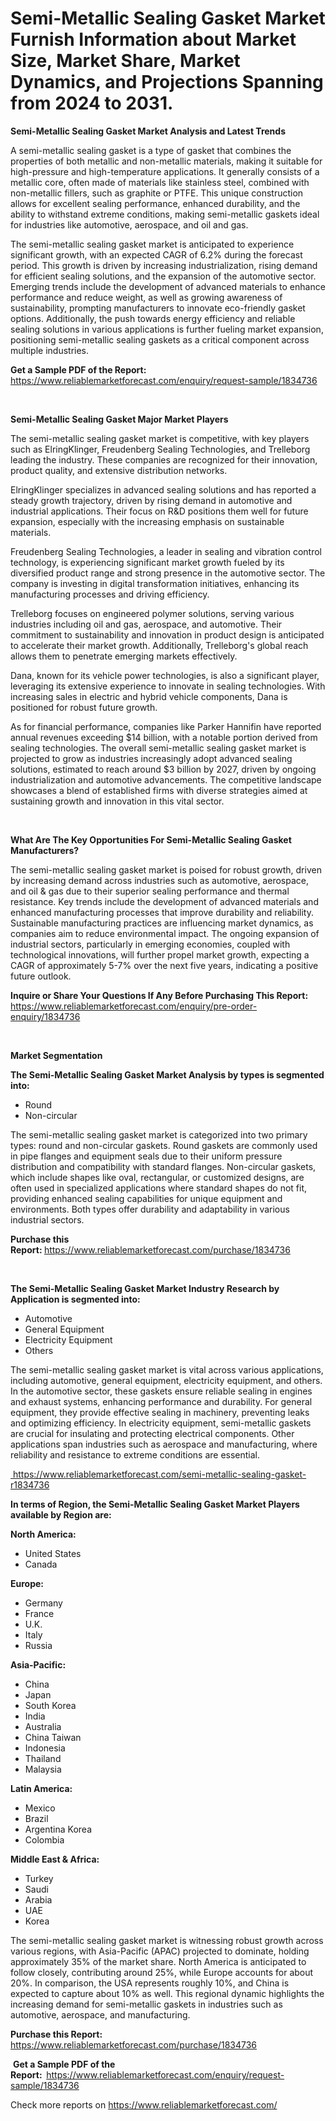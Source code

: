 <p><h1>Semi-Metallic Sealing Gasket Market Furnish Information about Market Size, Market Share, Market Dynamics, and Projections Spanning from 2024 to 2031.</h1></p><p><strong>Semi-Metallic Sealing Gasket Market Analysis and Latest Trends</strong></p>
<p><p>A semi-metallic sealing gasket is a type of gasket that combines the properties of both metallic and non-metallic materials, making it suitable for high-pressure and high-temperature applications. It generally consists of a metallic core, often made of materials like stainless steel, combined with non-metallic fillers, such as graphite or PTFE. This unique construction allows for excellent sealing performance, enhanced durability, and the ability to withstand extreme conditions, making semi-metallic gaskets ideal for industries like automotive, aerospace, and oil and gas.</p><p>The semi-metallic sealing gasket market is anticipated to experience significant growth, with an expected CAGR of 6.2% during the forecast period. This growth is driven by increasing industrialization, rising demand for efficient sealing solutions, and the expansion of the automotive sector. Emerging trends include the development of advanced materials to enhance performance and reduce weight, as well as growing awareness of sustainability, prompting manufacturers to innovate eco-friendly gasket options. Additionally, the push towards energy efficiency and reliable sealing solutions in various applications is further fueling market expansion, positioning semi-metallic sealing gaskets as a critical component across multiple industries.</p></p>
<p><strong>Get a Sample PDF of the Report:&nbsp;</strong> <a href="https://www.reliablemarketforecast.com/enquiry/request-sample/1834736?utm_campaign=2011&utm_medium=2&utm_source=Github&utm_content=ia&utm_term=31122024&utm_id=semi-metallic-sealing-gasket">https://www.reliablemarketforecast.com/enquiry/request-sample/1834736</a></p>
<p>&nbsp;</p>
<p><strong>Semi-Metallic Sealing Gasket Major Market Players</strong></p>
<p><p>The semi-metallic sealing gasket market is competitive, with key players such as ElringKlinger, Freudenberg Sealing Technologies, and Trelleborg leading the industry. These companies are recognized for their innovation, product quality, and extensive distribution networks.</p><p>ElringKlinger specializes in advanced sealing solutions and has reported a steady growth trajectory, driven by rising demand in automotive and industrial applications. Their focus on R&D positions them well for future expansion, especially with the increasing emphasis on sustainable materials.</p><p>Freudenberg Sealing Technologies, a leader in sealing and vibration control technology, is experiencing significant market growth fueled by its diversified product range and strong presence in the automotive sector. The company is investing in digital transformation initiatives, enhancing its manufacturing processes and driving efficiency.</p><p>Trelleborg focuses on engineered polymer solutions, serving various industries including oil and gas, aerospace, and automotive. Their commitment to sustainability and innovation in product design is anticipated to accelerate their market growth. Additionally, Trelleborg's global reach allows them to penetrate emerging markets effectively.</p><p>Dana, known for its vehicle power technologies, is also a significant player, leveraging its extensive experience to innovate in sealing technologies. With increasing sales in electric and hybrid vehicle components, Dana is positioned for robust future growth.</p><p>As for financial performance, companies like Parker Hannifin have reported annual revenues exceeding $14 billion, with a notable portion derived from sealing technologies. The overall semi-metallic sealing gasket market is projected to grow as industries increasingly adopt advanced sealing solutions, estimated to reach around $3 billion by 2027, driven by ongoing industrialization and automotive advancements. The competitive landscape showcases a blend of established firms with diverse strategies aimed at sustaining growth and innovation in this vital sector.</p></p>
<p>&nbsp;</p>
<p><strong>What Are The Key Opportunities For Semi-Metallic Sealing Gasket Manufacturers?</strong></p>
<p><p>The semi-metallic sealing gasket market is poised for robust growth, driven by increasing demand across industries such as automotive, aerospace, and oil & gas due to their superior sealing performance and thermal resistance. Key trends include the development of advanced materials and enhanced manufacturing processes that improve durability and reliability. Sustainable manufacturing practices are influencing market dynamics, as companies aim to reduce environmental impact. The ongoing expansion of industrial sectors, particularly in emerging economies, coupled with technological innovations, will further propel market growth, expecting a CAGR of approximately 5-7% over the next five years, indicating a positive future outlook.</p></p>
<p><strong>Inquire or Share Your Questions If Any Before Purchasing This Report:</strong> <a href="https://www.reliablemarketforecast.com/enquiry/pre-order-enquiry/1834736?utm_campaign=2011&utm_medium=2&utm_source=Github&utm_content=ia&utm_term=31122024&utm_id=semi-metallic-sealing-gasket">https://www.reliablemarketforecast.com/enquiry/pre-order-enquiry/1834736</a></p>
<p>&nbsp;</p>
<p><strong>Market Segmentation</strong></p>
<p><strong>The Semi-Metallic Sealing Gasket Market Analysis by types is segmented into:</strong></p>
<p><ul><li>Round</li><li>Non-circular</li></ul></p>
<p><p>The semi-metallic sealing gasket market is categorized into two primary types: round and non-circular gaskets. Round gaskets are commonly used in pipe flanges and equipment seals due to their uniform pressure distribution and compatibility with standard flanges. Non-circular gaskets, which include shapes like oval, rectangular, or customized designs, are often used in specialized applications where standard shapes do not fit, providing enhanced sealing capabilities for unique equipment and environments. Both types offer durability and adaptability in various industrial sectors.</p></p>
<p><strong>Purchase this Report:&nbsp;</strong><a href="https://www.reliablemarketforecast.com/purchase/1834736?utm_campaign=2011&utm_medium=2&utm_source=Github&utm_content=ia&utm_term=31122024&utm_id=semi-metallic-sealing-gasket">https://www.reliablemarketforecast.com/purchase/1834736</a></p>
<p>&nbsp;</p>
<p><strong>The Semi-Metallic Sealing Gasket Market Industry Research by Application is segmented into:</strong></p>
<p><ul><li>Automotive</li><li>General Equipment</li><li>Electricity Equipment</li><li>Others</li></ul></p>
<p><p>The semi-metallic sealing gasket market is vital across various applications, including automotive, general equipment, electricity equipment, and others. In the automotive sector, these gaskets ensure reliable sealing in engines and exhaust systems, enhancing performance and durability. For general equipment, they provide effective sealing in machinery, preventing leaks and optimizing efficiency. In electricity equipment, semi-metallic gaskets are crucial for insulating and protecting electrical components. Other applications span industries such as aerospace and manufacturing, where reliability and resistance to extreme conditions are essential.</p></p>
<p><a href="https://www.reliablemarketforecast.com/semi-metallic-sealing-gasket-r1834736?utm_campaign=2011&utm_medium=2&utm_source=Github&utm_content=ia&utm_term=31122024&utm_id=semi-metallic-sealing-gasket">&nbsp;https://www.reliablemarketforecast.com/semi-metallic-sealing-gasket-r1834736</a></p>
<p><strong>In terms of Region, the Semi-Metallic Sealing Gasket Market Players available by Region are:</strong></p>
<p>
    <p> <strong> North America: </strong>
        <ul>
            <li>United States</li>
            <li>Canada</li>
        </ul>
        </p> 
    <p> <strong> Europe: </strong>
        <ul>
            <li>Germany</li>
            <li>France</li>
            <li>U.K.</li>
            <li>Italy</li>
            <li>Russia</li>
        </ul>
        </p> 
    <p> <strong> Asia-Pacific: </strong>
        <ul>
            <li>China</li>
            <li>Japan</li>
            <li>South Korea</li>
            <li>India</li>
            <li>Australia</li>
            <li>China Taiwan</li>
            <li>Indonesia</li>
            <li>Thailand</li>
            <li>Malaysia</li>
        </ul>
        </p> 
    <p> <strong> Latin America: </strong>
        <ul>
            <li>Mexico</li>
            <li>Brazil</li>
            <li>Argentina Korea</li>
            <li>Colombia</li>
        </ul>
        </p> 
    <p> <strong> Middle East & Africa: </strong>
        <ul>
            <li>Turkey</li>
            <li>Saudi</li>
            <li>Arabia</li>
            <li>UAE</li>
            <li>Korea</li>
        </ul>
    </p>
    </p>
<p><p>The semi-metallic sealing gasket market is witnessing robust growth across various regions, with Asia-Pacific (APAC) projected to dominate, holding approximately 35% of the market share. North America is anticipated to follow closely, contributing around 25%, while Europe accounts for about 20%. In comparison, the USA represents roughly 10%, and China is expected to capture about 10% as well. This regional dynamic highlights the increasing demand for semi-metallic gaskets in industries such as automotive, aerospace, and manufacturing.</p></p>
<p><strong>Purchase this Report: </strong><a href="https://www.reliablemarketforecast.com/purchase/1834736?utm_campaign=2011&utm_medium=2&utm_source=Github&utm_content=ia&utm_term=31122024&utm_id=semi-metallic-sealing-gasket">https://www.reliablemarketforecast.com/purchase/1834736</a></p>
<p>&nbsp;<strong>Get a Sample PDF of the Report:&nbsp;&nbsp;</strong><a href="https://www.reliablemarketforecast.com/enquiry/request-sample/1834736?utm_campaign=2011&utm_medium=2&utm_source=Github&utm_content=ia&utm_term=31122024&utm_id=semi-metallic-sealing-gasket">https://www.reliablemarketforecast.com/enquiry/request-sample/1834736</a></p>
<p><strong></strong></p>
<p>Check more reports on <a href="https://www.reliablemarketforecast.com/?utm_campaign=2011&utm_medium=2&utm_source=Github&utm_content=ia&utm_term=31122024&utm_id=semi-metallic-sealing-gasket">https://www.reliablemarketforecast.com/</a></p>